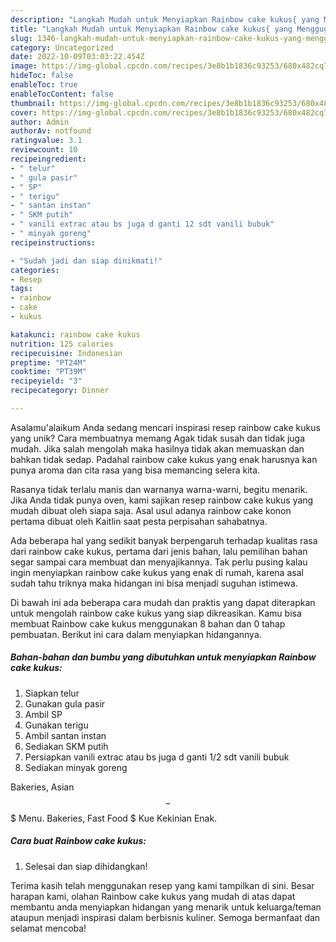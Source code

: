 ```yaml
---
description: "Langkah Mudah untuk Menyiapkan Rainbow cake kukus{ yang Menggugah Selera"
title: "Langkah Mudah untuk Menyiapkan Rainbow cake kukus{ yang Menggugah Selera"
slug: 1346-langkah-mudah-untuk-menyiapkan-rainbow-cake-kukus-yang-menggugah-selera
category: Uncategorized
date: 2022-10-09T03:03:22.454Z
image: https://img-global.cpcdn.com/recipes/3e8b1b1836c93253/680x482cq70/rainbow-cake-kukus-foto-resep-utama.jpg
hideToc: false
enableToc: true
enableTocContent: false
thumbnail: https://img-global.cpcdn.com/recipes/3e8b1b1836c93253/680x482cq70/rainbow-cake-kukus-foto-resep-utama.jpg
cover: https://img-global.cpcdn.com/recipes/3e8b1b1836c93253/680x482cq70/rainbow-cake-kukus-foto-resep-utama.jpg
author: Admin
authorAv: notfound
ratingvalue: 3.1
reviewcount: 10
recipeingredient:
- " telur"
- " gula pasir"
- " SP"
- " terigu"
- " santan instan"
- " SKM putih"
- " vanili extrac atau bs juga d ganti 12 sdt vanili bubuk"
- " minyak goreng"
recipeinstructions:

- "Sudah jadi dan siap dinikmati!"
categories:
- Resep
tags:
- rainbow
- cake
- kukus

katakunci: rainbow cake kukus 
nutrition: 125 calories
recipecuisine: Indonesian
preptime: "PT24M"
cooktime: "PT39M"
recipeyield: "3"
recipecategory: Dinner

---
```



Asalamu'alaikum Anda sedang mencari inspirasi resep rainbow cake kukus yang unik? Cara membuatnya memang Agak tidak susah dan tidak juga mudah. Jika salah mengolah maka hasilnya tidak akan memuaskan dan bahkan tidak sedap. Padahal rainbow cake kukus yang enak harusnya kan punya aroma dan cita rasa yang bisa memancing selera kita.


Rasanya tidak terlalu manis dan warnanya warna-warni, begitu menarik. Jika Anda tidak punya oven, kami sajikan resep rainbow cake kukus yang mudah dibuat oleh siapa saja. Asal usul adanya rainbow cake konon pertama dibuat oleh Kaitlin saat pesta perpisahan sahabatnya.

Ada beberapa hal yang sedikit banyak berpengaruh terhadap kualitas rasa dari rainbow cake kukus, pertama dari jenis bahan, lalu pemilihan bahan segar sampai cara membuat dan menyajikannya. Tak perlu pusing kalau ingin menyiapkan rainbow cake kukus yang enak di rumah, karena asal sudah tahu triknya maka hidangan ini bisa menjadi suguhan istimewa.


Di bawah ini ada beberapa cara mudah dan praktis yang dapat diterapkan untuk mengolah rainbow cake kukus yang siap dikreasikan. Kamu bisa membuat Rainbow cake kukus menggunakan 8 bahan dan 0 tahap pembuatan. Berikut ini cara dalam menyiapkan hidangannya.

<!--inarticleads1-->

##### Bahan-bahan dan bumbu yang dibutuhkan untuk menyiapkan Rainbow cake kukus:

1. Siapkan  telur
1. Gunakan  gula pasir
1. Ambil  SP
1. Gunakan  terigu
1. Ambil  santan instan
1. Sediakan  SKM putih
1. Persiapkan  vanili extrac atau bs juga d ganti 1/2 sdt vanili bubuk
1. Sediakan  minyak goreng


Bakeries, Asian $$ - $$$ Menu. Bakeries, Fast Food $ Kue Kekinian Enak. 

<!--inarticleads2-->

##### Cara buat Rainbow cake kukus:


1. Selesai dan siap dihidangkan!



Terima kasih telah menggunakan resep yang kami tampilkan di sini. Besar harapan kami, olahan Rainbow cake kukus yang mudah di atas dapat membantu anda menyiapkan hidangan yang menarik untuk keluarga/teman ataupun menjadi inspirasi dalam berbisnis kuliner. Semoga bermanfaat dan selamat mencoba!
